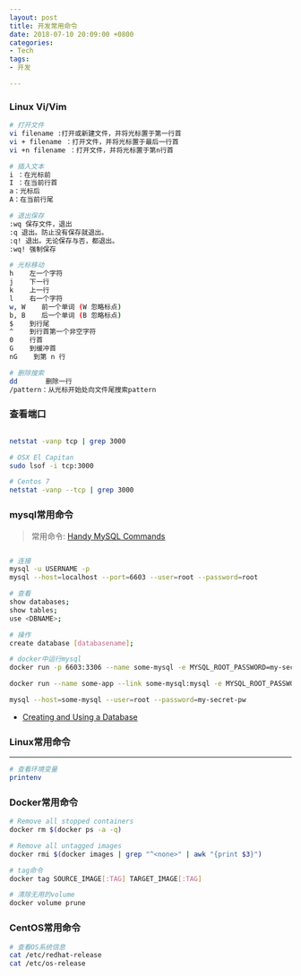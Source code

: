 ```yaml
---
layout: post
title: 开发常用命令
date: 2018-07-10 20:09:00 +0800
categories:
- Tech
tags:
- 开发

---
```



### Linux Vi/Vim

``` bash
# 打开文件
vi filename :打开或新建文件，并将光标置于第一行首 
vi + filename ：打开文件，并将光标置于最后一行首 
vi +n filename ：打开文件，并将光标置于第n行首

# 插入文本
i ：在光标前 
I ：在当前行首 
a：光标后 
A：在当前行尾 

# 退出保存
:wq 保存文件，退出
:q 退出。防止没有保存就退出。
:q! 退出。无论保存与否，都退出。
:wq! 强制保存

# 光标移动
h    左一个字符
j    下一行
k    上一行
l    右一个字符
w, W    前一个单词 (W 忽略标点)
b, B    后一个单词 (B 忽略标点)
$    到行尾
^    到行首第一个非空字符
0    行首
G    到缓冲首
nG    到第 n 行

# 删除搜索
dd       删除一行
/pattern：从光标开始处向文件尾搜索pattern 

```

### 查看端口

``` bash

netstat -vanp tcp | grep 3000

# OSX El Capitan
sudo lsof -i tcp:3000

# Centos 7
netstat -vanp --tcp | grep 3000
```


### mysql常用命令

> 常用命令: [Handy MySQL Commands](http://g2pc1.bu.edu/~qzpeng/manual/MySQL%20Commands.htm)

``` bash

# 连接
mysql -u USERNAME -p
mysql --host=localhost --port=6603 --user=root --password=root

# 查看
show databases;
show tables;
use <DBNAME>;

# 操作
create database [databasename];

# docker中运行mysql
docker run -p 6603:3306 --name some-mysql -e MYSQL_ROOT_PASSWORD=my-secret-pw -d mysql

docker run --name some-app --link some-mysql:mysql -e MYSQL_ROOT_PASSWORD=my-secret-pw -d mysql

mysql --host=some-mysql --user=root --password=my-secret-pw


```

- [Creating and Using a Database](https://dev.mysql.com/doc/refman/5.5/en/database-use.html)


### Linux常用命令
---

``` bash
# 查看环境变量
printenv
```

### Docker常用命令

``` bash
# Remove all stopped containers
docker rm $(docker ps -a -q)

# Remove all untagged images
docker rmi $(docker images | grep "^<none>" | awk "{print $3}")

# tag命令
docker tag SOURCE_IMAGE[:TAG] TARGET_IMAGE[:TAG]

# 清除无用的volume
docker volume prune

```

### CentOS常用命令

``` bash
# 查看OS系统信息
cat /etc/redhat-release
cat /etc/os-release
```